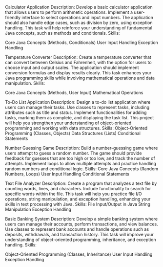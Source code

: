  Calculator Application
Description:
Develop a basic calculator application that allows users to perform arithmetic operations. Implement a user-friendly interface to select operations and input numbers. The application should also handle edge cases, such as division by zero, using exception handling. This task will help reinforce your understanding of fundamental Java concepts, such as methods and conditionals.
Skills:

Core Java Concepts (Methods, Conditionals)
User Input Handling
Exception Handling



 Temperature Converter
Description:
Create a temperature converter that can convert between Celsius and Fahrenheit, with the option for users to choose input and output scales. The application should implement conversion formulas and display results clearly. This task enhances your Java programming skills while involving mathematical operations and data manipulation.
Skills:

Core Java Concepts (Methods, User Input)
Mathematical Operations


 To-Do List Application
Description:
Design a to-do list application where users can manage their tasks. Use classes to represent tasks, including attributes such as title and status. Implement functionalities for adding tasks, marking them as complete, and displaying the task list. This project will help you strengthen your understanding of object-oriented programming and working with data structures.
Skills:
Object-Oriented Programming (Classes, Objects)
Data Structures (Lists)
Conditional Statements


 Number Guessing Game
Description:
Build a number-guessing game where users attempt to guess a random number. The game should provide feedback for guesses that are too high or too low, and track the number of attempts. Implement loops to allow multiple attempts and practice handling random numbers and conditional logic.
Skills:
Core Java Concepts (Random Numbers, Loops)
User Input Handling
Conditional Statements

 Text File Analyzer
Description:
Create a program that analyzes a text file by counting words, lines, and characters. Include functionality to search for specific words within the file. This task will help you practice file I/O operations, string manipulation, and exception handling, enhancing your skills in text processing with Java.
Skills:
File Input/Output in Java
String Manipulation
Exception Handling

 Basic Banking System
Description:
Develop a simple banking system where users can manage their accounts, perform transactions, and view balances. Use classes to represent bank accounts and handle operations such as deposits, withdrawals, and transaction history. This task will improve your understanding of object-oriented programming, inheritance, and exception handling.
Skills:

Object-Oriented Programming (Classes, Inheritance)
User Input Handling
Exception Handling

